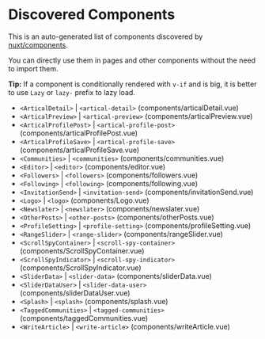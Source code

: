 # Discovered Components

This is an auto-generated list of components discovered by [nuxt/components](https://github.com/nuxt/components).

You can directly use them in pages and other components without the need to import them.

**Tip:** If a component is conditionally rendered with `v-if` and is big, it is better to use `Lazy` or `lazy-` prefix to lazy load.

- `<ArticalDetail>` | `<artical-detail>` (components/articalDetail.vue)
- `<ArticalPreview>` | `<artical-preview>` (components/articalPreview.vue)
- `<ArticalProfilePost>` | `<artical-profile-post>` (components/articalProfilePost.vue)
- `<ArticalProfileSave>` | `<artical-profile-save>` (components/articalProfileSave.vue)
- `<Communities>` | `<communities>` (components/communities.vue)
- `<Editor>` | `<editor>` (components/editor.vue)
- `<Followers>` | `<followers>` (components/followers.vue)
- `<Following>` | `<following>` (components/following.vue)
- `<InvitationSend>` | `<invitation-send>` (components/invitationSend.vue)
- `<Logo>` | `<logo>` (components/Logo.vue)
- `<Newslater>` | `<newslater>` (components/newslater.vue)
- `<OtherPosts>` | `<other-posts>` (components/otherPosts.vue)
- `<ProfileSetting>` | `<profile-setting>` (components/profileSetting.vue)
- `<RangeSlider>` | `<range-slider>` (components/rangeSlider.vue)
- `<ScrollSpyContainer>` | `<scroll-spy-container>` (components/ScrollSpyContainer.vue)
- `<ScrollSpyIndicator>` | `<scroll-spy-indicator>` (components/ScrollSpyIndicator.vue)
- `<SliderData>` | `<slider-data>` (components/sliderData.vue)
- `<SliderDataUser>` | `<slider-data-user>` (components/sliderDataUser.vue)
- `<Splash>` | `<splash>` (components/splash.vue)
- `<TaggedCommunities>` | `<tagged-communities>` (components/taggedCommunities.vue)
- `<WriteArticle>` | `<write-article>` (components/writeArticle.vue)
